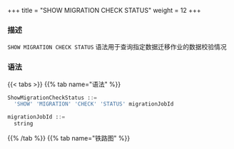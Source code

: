 +++
title = "SHOW MIGRATION CHECK STATUS"
weight = 12
+++

### 描述

`SHOW MIGRATION CHECK STATUS` 语法用于查询指定数据迁移作业的数据校验情况

### 语法

{{< tabs >}}
{{% tab name="语法" %}}
```sql
ShowMigrationCheckStatus ::=
  'SHOW' 'MIGRATION' 'CHECK' 'STATUS' migrationJobId 

migrationJobId ::=
  string
```
{{% /tab %}}
{{% tab name="铁路图" %}}
<iframe frameborder="0" name="diagram" id="diagram" width="100%" height="100%"></iframe>
{{% /tab %}}
{{< /tabs >}}

### 补充说明

- `migrationJobId` 需要通过 [SHOW MIGRATION LIST](/cn/user-manual/shardingsphere-proxy/distsql/syntax/ral/migration/show-migration-list/) 语法查询获得

### 返回值说明

| 列                    | 说明               |
|-----------------------|-------------------|
| tables                | 校验表             |
| result                | 校验结果           |
| finished_percentage   | 校验完成度         |
| remaining_seconds     | 剩余时间           |
| check_begin_time      | 校验开始时间        |
| check_end_time        | 校验结束时间        |
| error_message         | 错误信息提示        |

### 示例

- 查询指定数据迁移作业的数据校验情况

```sql
SHOW MIGRATION CHECK STATUS 'j010180026753ef0e25d3932d94d1673ba551';
```

```sql
mysql> SHOW MIGRATION CHECK STATUS 'j010180026753ef0e25d3932d94d1673ba551';
+---------+--------+---------------------+-------------------+-------------------------+-------------------------+------------------+---------------+
| tables  | result | finished_percentage | remaining_seconds | check_begin_time        | check_end_time          | duration_seconds | error_message |
+---------+--------+---------------------+-------------------+-------------------------+-------------------------+------------------+---------------+
| t_order | true   | 100                 | 0                 | 2022-11-01 17:57:39.940 | 2022-11-01 17:57:40.587 | 0                |               |
+---------+--------+---------------------+-------------------+-------------------------+-------------------------+------------------+---------------+
1 row in set (0.01 sec)
```

### 保留字

`SHOW`、`MIGRATION`、`CHECK`、`STATUS`

### 相关链接

- [保留字](/cn/user-manual/shardingsphere-proxy/distsql/syntax/reserved-word/)
- [SHOW MIGRATION LIST](/cn/user-manual/shardingsphere-proxy/distsql/syntax/ral/migration/show-migration-list/)